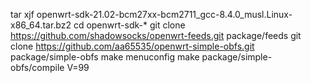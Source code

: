 tar xjf openwrt-sdk-21.02-bcm27xx-bcm2711_gcc-8.4.0_musl.Linux-x86_64.tar.bz2
cd openwrt-sdk-*
git clone https://github.com/shadowsocks/openwrt-feeds.git package/feeds
git clone https://github.com/aa65535/openwrt-simple-obfs.git package/simple-obfs
make menuconfig
make package/simple-obfs/compile V=99
